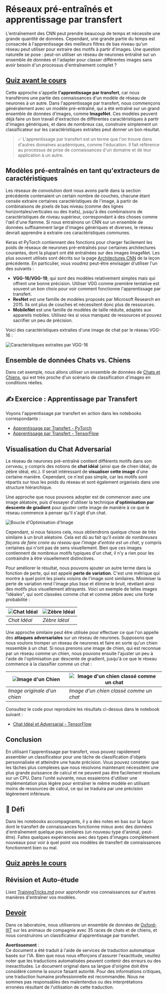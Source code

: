 # Réseaux pré-entraînés et apprentissage par transfert

L'entraînement des CNN peut prendre beaucoup de temps et nécessite une grande quantité de données. Cependant, une grande partie du temps est consacrée à l'apprentissage des meilleurs filtres de bas niveau qu'un réseau peut utiliser pour extraire des motifs à partir d'images. Une question naturelle se pose : peut-on utiliser un réseau de neurones entraîné sur un ensemble de données et l'adapter pour classer différentes images sans avoir besoin d'un processus d'entraînement complet ?

## [Quiz avant le cours](https://red-field-0a6ddfd03.1.azurestaticapps.net/quiz/108)

Cette approche s'appelle **l'apprentissage par transfert**, car nous transférons une partie des connaissances d'un modèle de réseau de neurones à un autre. Dans l'apprentissage par transfert, nous commençons généralement avec un modèle pré-entraîné, qui a été entraîné sur un grand ensemble de données d'images, comme **ImageNet**. Ces modèles peuvent déjà faire un bon travail d'extraction de différentes caractéristiques à partir d'images génériques, et dans de nombreux cas, construire simplement un classificateur sur les caractéristiques extraites peut donner un bon résultat.

> ✅ L'apprentissage par transfert est un terme que l'on trouve dans d'autres domaines académiques, comme l'éducation. Il fait référence au processus de prise de connaissances d'un domaine et de leur application à un autre.

## Modèles pré-entraînés en tant qu'extracteurs de caractéristiques

Les réseaux de convolution dont nous avons parlé dans la section précédente contenaient un certain nombre de couches, chacune étant censée extraire certaines caractéristiques de l'image, à partir de combinaisons de pixels de bas niveau (comme des lignes horizontales/verticales ou des traits), jusqu'à des combinaisons de caractéristiques de niveau supérieur, correspondant à des choses comme l'œil d'une flamme. Si nous entraînons un CNN sur un ensemble de données suffisamment large d'images génériques et diverses, le réseau devrait apprendre à extraire ces caractéristiques communes.

Keras et PyTorch contiennent des fonctions pour charger facilement les poids de réseaux de neurones pré-entraînés pour certaines architectures courantes, dont la plupart ont été entraînées sur des images ImageNet. Les plus souvent utilisés sont décrits sur la page [Architectures CNN](../07-ConvNets/CNN_Architectures.md) de la leçon précédente. En particulier, vous voudrez peut-être envisager d'utiliser l'un des suivants :

* **VGG-16/VGG-19**, qui sont des modèles relativement simples mais qui offrent une bonne précision. Utiliser VGG comme première tentative est souvent un bon choix pour voir comment fonctionne l'apprentissage par transfert.
* **ResNet** est une famille de modèles proposés par Microsoft Research en 2015. Ils ont plus de couches et nécessitent donc plus de ressources.
* **MobileNet** est une famille de modèles de taille réduite, adaptés aux appareils mobiles. Utilisez-les si vous manquez de ressources et pouvez sacrifier un peu de précision.

Voici des caractéristiques extraites d'une image de chat par le réseau VGG-16 :

![Caractéristiques extraites par VGG-16](../../../../../translated_images/features.6291f9c7ba3a0b951af88fc9864632b9115365410765680680d30c927dd67354.fr.png)

## Ensemble de données Chats vs. Chiens

Dans cet exemple, nous allons utiliser un ensemble de données de [Chats et Chiens](https://www.microsoft.com/download/details.aspx?id=54765&WT.mc_id=academic-77998-cacaste), qui est très proche d'un scénario de classification d'images en conditions réelles.

## ✍️ Exercice : Apprentissage par Transfert

Voyons l'apprentissage par transfert en action dans les notebooks correspondants :

* [Apprentissage par Transfert - PyTorch](../../../../../lessons/4-ComputerVision/08-TransferLearning/TransferLearningPyTorch.ipynb)
* [Apprentissage par Transfert - TensorFlow](../../../../../lessons/4-ComputerVision/08-TransferLearning/TransferLearningTF.ipynb)

## Visualisation du Chat Adversarial

Le réseau de neurones pré-entraîné contient différents motifs dans son *cerveau*, y compris des notions de **chat idéal** (ainsi que de chien idéal, de zèbre idéal, etc.). Il serait intéressant de **visualiser cette image** d'une certaine manière. Cependant, ce n'est pas simple, car les motifs sont répartis sur tous les poids du réseau et sont également organisés dans une structure hiérarchique.

Une approche que nous pouvons adopter est de commencer avec une image aléatoire, puis d'essayer d'utiliser la technique **d'optimisation par descente de gradient** pour ajuster cette image de manière à ce que le réseau commence à penser qu'il s'agit d'un chat.

![Boucle d'Optimisation d'Image](../../../../../translated_images/ideal-cat-loop.999fbb8ff306e044f997032f4eef9152b453e6a990e449bbfb107de2493cc37e.fr.png)

Cependant, si nous faisons cela, nous obtiendrons quelque chose de très similaire à un bruit aléatoire. Cela est dû au fait qu'il *existe de nombreuses façons de faire croire au réseau que l'image d'entrée est un chat*, y compris certaines qui n'ont pas de sens visuellement. Bien que ces images contiennent de nombreux motifs typiques d'un chat, il n'y a rien pour les contraindre à être visuellement distinctives.

Pour améliorer le résultat, nous pouvons ajouter un autre terme dans la fonction de perte, qui est appelé **perte de variation**. C'est une métrique qui montre à quel point les pixels voisins de l'image sont similaires. Minimiser la perte de variation rend l'image plus lisse et élimine le bruit, révélant ainsi des motifs plus visuellement attrayants. Voici un exemple de telles images "idéales", qui sont classées comme chat et comme zèbre avec une forte probabilité :

![Chat Idéal](../../../../../translated_images/ideal-cat.203dd4597643d6b0bd73038b87f9c0464322725e3a06ab145d25d4a861c70592.fr.png) | ![Zèbre Idéal](../../../../../translated_images/ideal-zebra.7f70e8b54ee15a7a314000bb5df38a6cfe086ea04d60df4d3ef313d046b98a2b.fr.png)
-----|-----
 *Chat Idéal* | *Zèbre Idéal*

Une approche similaire peut être utilisée pour effectuer ce que l'on appelle des **attaques adversariales** sur un réseau de neurones. Supposons que nous voulons tromper un réseau de neurones et faire en sorte qu'un chien ressemble à un chat. Si nous prenons une image de chien, qui est reconnue par un réseau comme un chien, nous pouvons ensuite l'ajuster un peu à l'aide de l'optimisation par descente de gradient, jusqu'à ce que le réseau commence à la classifier comme un chat :

![Image d'un Chien](../../../../../translated_images/original-dog.8f68a67d2fe0911f33041c0f7fce8aa4ea919f9d3917ec4b468298522aeb6356.fr.png) | ![Image d'un chien classé comme un chat](../../../../../translated_images/adversarial-dog.d9fc7773b0142b89752539bfbf884118de845b3851c5162146ea0b8809fc820f.fr.png)
-----|-----
*Image originale d'un chien* | *Image d'un chien classé comme un chat*

Consultez le code pour reproduire les résultats ci-dessus dans le notebook suivant :

* [Chat Idéal et Adversarial - TensorFlow](../../../../../lessons/4-ComputerVision/08-TransferLearning/AdversarialCat_TF.ipynb)

## Conclusion

En utilisant l'apprentissage par transfert, vous pouvez rapidement assembler un classificateur pour une tâche de classification d'objets personnalisée et atteindre une haute précision. Vous pouvez constater que les tâches plus complexes que nous résolvons maintenant nécessitent une plus grande puissance de calcul et ne peuvent pas être facilement résolues sur un CPU. Dans l'unité suivante, nous essaierons d'utiliser une implémentation plus légère pour entraîner le même modèle en utilisant moins de ressources de calcul, ce qui se traduira par une précision légèrement inférieure.

## 🚀 Défi

Dans les notebooks accompagnants, il y a des notes en bas sur la façon dont le transfert de connaissances fonctionne mieux avec des données d'entraînement quelque peu similaires (un nouveau type d'animal, peut-être). Faites quelques expériences avec des types d'images complètement nouveaux pour voir à quel point vos modèles de transfert de connaissances fonctionnent bien ou mal.

## [Quiz après le cours](https://red-field-0a6ddfd03.1.azurestaticapps.net/quiz/208)

## Révision et Auto-étude

Lisez [TrainingTricks.md](TrainingTricks.md) pour approfondir vos connaissances sur d'autres manières d'entraîner vos modèles.

## [Devoir](lab/README.md)

Dans ce laboratoire, nous utiliserons un ensemble de données de [Oxford-IIIT](https://www.robots.ox.ac.uk/~vgg/data/pets/) sur les animaux de compagnie avec 35 races de chats et de chiens, et nous construirons un classificateur d'apprentissage par transfert.

**Avertissement** :  
Ce document a été traduit à l'aide de services de traduction automatique basés sur l'IA. Bien que nous nous efforçons d'assurer l'exactitude, veuillez noter que les traductions automatisées peuvent contenir des erreurs ou des inexactitudes. Le document original dans sa langue d'origine doit être considéré comme la source faisant autorité. Pour des informations critiques, une traduction humaine professionnelle est recommandée. Nous ne sommes pas responsables des malentendus ou des interprétations erronées résultant de l'utilisation de cette traduction.